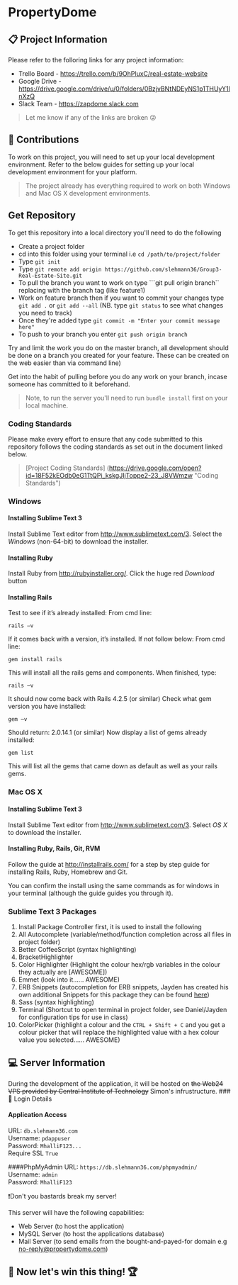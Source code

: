 # PropertyDome
## :clipboard: Project Information
Please refer to the folloring links for any project information:
* Trello Board - https://trello.com/b/9OhPluxC/real-estate-website
* Google Drive - https://drive.google.com/drive/u/0/folders/0BzjvBNtNDEyNS1p1THUyY1lnXzQ
* Slack Team - https://zapdome.slack.com

> Let me know if any of the links are broken :stuck_out_tongue_winking_eye:

## :pencil: Contributions
To work on this project, you will need to set up your local development environment. Refer to the below guides for setting up your local development environment for your platform.
> The project already has everything required to work on both Windows and Mac OS X development environments.

## Get Repository
To get this repository into a local directory you'll need to do the following
* Create a project folder
* cd into this folder using your terminal i.e ```cd /path/to/project/folder```
* Type ```git init```
* Type ```git remote add origin https://github.com/slehmann36/Group3-Real-Estate-Site.git```
* To pull the branch you want to work on type ```git pull origin branch`` replacing <branch> with the branch tag (like feature1)
* Work on feature branch then if you want to commit your changes type ```git add .``` or ```git add --all``` (NB. type ```git status``` to see what changes you need to track)
* Once they're added type ```git commit -m "Enter your commit message here"```
* To push to your branch you enter ```git push origin branch```

Try and limit the work you do on the master branch, all development should be done on a branch you created for your feature. These can be created on the web easier than via command line)

Get into the habit of pulling before you do any work on your branch, incase someone has committed to it beforehand.

> Note, to run the server you'll need to run ```bundle install``` first on your local machine.

### Coding Standards
Please make every effort to ensure that any code submitted to this repository follows the coding standards as set out in the document linked below.
> [Project Coding Standards] (https://drive.google.com/open?id=18F52kEOdb0eG1TtQPi_kskgJIjToppe2-23_J8VWmzw "Coding Standards")

### Windows
#### Installing Sublime Text 3
Install Sublime Text editor from http://www.sublimetext.com/3. Select the *Windows* (non-64-bit) to download the installer.
#### Installing Ruby
Install Ruby from http://rubyinstaller.org/. Click the huge red *Download* button
#### Installing Rails
Test to see if it’s already installed:
From cmd line:
```{r, engine='bash', count_lines}
rails –v
```
If it comes back with a version, it’s installed.
If not follow below:
From cmd line:
```{r, engine='bash', count_lines}
gem install rails
```
This will install all the rails gems and components.
When finished, type:
```{r, engine='bash', count_lines}
rails –v
```
It should now come back with Rails 4.2.5 (or similar)
Check what gem version you have installed:
```{r, engine='bash', count_lines}
gem –v
```
Should return: 2.0.14.1 (or similar)
Now display a list of gems already installed:
```{r, engine='bash', count_lines}
gem list
```
This will list all the gems that came down as default as well as your rails gems.

### Mac OS X
#### Installing Sublime Text 3
Install Sublime Text editor from http://www.sublimetext.com/3. Select *OS X* to download the installer.
#### Installing Ruby, Rails, Git, RVM
Follow the guide at http://installrails.com/ for a step by step guide for installing Rails, Ruby, Homebrew and Git.

You can confirm the install using the same commands as for windows in your terminal (although the guide guides you through it).

### Sublime Text 3 Packages
1. Install Package Controller first, it is used to install the following
2. All Autocomplete (variable/method/function completion across all files in project folder)
3. Better CoffeeScript (syntax highlighting)
4. BracketHighlighter
5. Color Highlighter (Highlight the colour hex/rgb variables in the colour they actually are [AWESOME])
6. Emmet (look into it...... AWESOME)
7. ERB Snippets (autocompletion for ERB snippets, Jayden has created his own additional Snippets for this package they can be found [here](https://drive.google.com/open?id=0B6E7GLA3svEcTnJqTWwyOXc5RDA "Custom ERB Snippets"))
8. Sass (syntax highlighting)
9. Terminal (Shortcut to open terminal in project folder, see Daniel/Jayden for configuration tips for use in class)
10. ColorPicker (highlight a colour and the ```CTRL + Shift + C``` and you get a colour picker that will replace the highlighted value with a hex colour value you selected...... AWESOME)

## :computer: Server Information
During the development of the application, it will be hosted on ~~the Web24 VPS provided by Central Institute of Technology~~ Simon's infrustructure. 
###:key: Login Details
#### Application Access
URL: ```db.slehmann36.com```  
Username: ```pdappuser```  
Password: ```MhalliF123...```  
Require SSL ```True```

####PhpMyAdmin
URL: ```https://db.slehmann36.com/phpmyadmin/```  
Username: ```admin```  
Password: ```MhalliF123```

:exclamation:Don't you bastards break my server!

This server will have the following capabilities:
* Web Server (to host the application)
* MySQL Server (to host the applications database)
* Mail Server (to send emails from the bought-and-payed-for domain e.g no-reply@propertydome.com)

## :checkered_flag: Now let's win this thing! :trophy:
